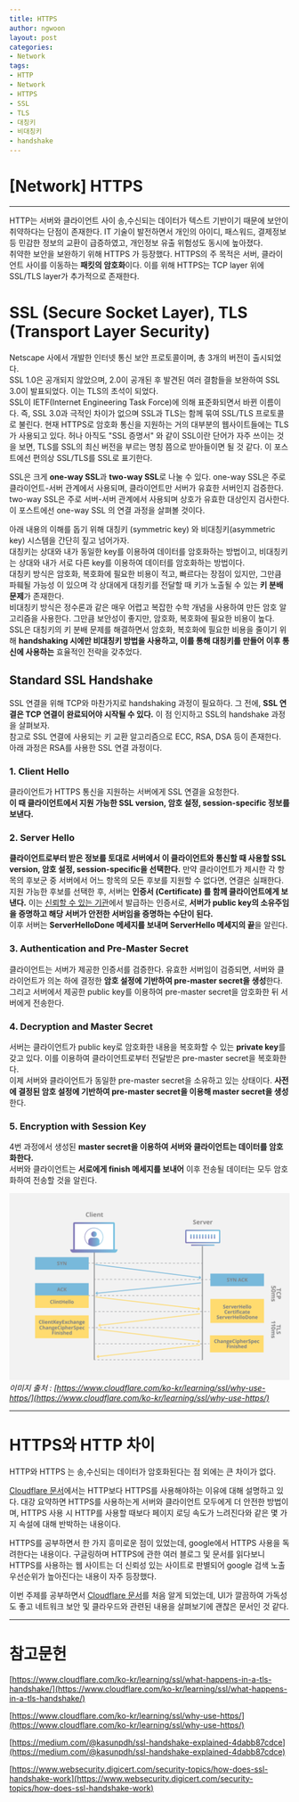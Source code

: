 ```yaml
---
title: HTTPS
author: ngwoon
layout: post
categories:
- Network
tags:
- HTTP
- Network
- HTTPS
- SSL
- TLS
- 대칭키
- 비대칭키
- handshake
---
```


# [Network] HTTPS
- - -

HTTP는 서버와 클라이언트 사이 송,수신되는 데이터가 텍스트 기반이기 때문에 보안이 취약하다는 단점이 존재한다. IT 기술이 발전하면서 개인의 아이디, 패스워드, 결제정보 등 민감한 정보의 교환이 급증하였고, 개인정보 유출 위험성도 동시에 높아졌다.<br/>
취약한 보안을 보완하기 위해 HTTPS 가 등장했다. HTTPS의 주 목적은 서버, 클라이언트 사이를 이동하는 **패킷의 암호화**이다. 이를 위해 HTTPS는 TCP layer 위에 SSL/TLS layer가 추가적으로 존재한다.

# SSL (Secure Socket Layer), TLS (Transport Layer Security)

Netscape 사에서 개발한 인터넷 통신 보안 프로토콜이며, 총 3개의 버전이 출시되었다.<br/>
SSL 1.0은 공개되지 않았으며, 2.0이 공개된 후 발견된 여러 결함들을 보완하여 SSL 3.0이 발표되었다. 이는 TLS의 초석이 되었다.<br/>
SSL이 IETF(Internet Engineering Task Force)에 의해 표준화되면서 바뀐 이름이다. 즉, SSL 3.0과 극적인 차이가 없으며 SSL과 TLS는 함께 묶여 SSL/TLS 프로토콜로 불린다. 현재 HTTPS로 암호화 통신을 지원하는 거의 대부분의 웹사이트들에는 TLS가 사용되고 있다. 허나 아직도 "SSL 증명서" 와 같이 SSL이란 단어가 자주 쓰이는 것을 보면, TLS를 SSL의 최신 버전을 부르는 명칭 쯤으로 받아들이면 될 것 같다. 이 포스트에선 편의상 SSL/TLS를 SSL로 표기한다.

SSL은 크게 **one-way SSL**과 **two-way SSL**로 나눌 수 있다.  one-way SSL은 주로 클라이언트-서버 관계에서 사용되며, 클라이언트만 서버가 유효한 서버인지 검증한다.  two-way SSL은 주로 서버-서버 관계에서 사용되며 상호가 유효한 대상인지 검사한다.<br/>
이 포스트에선 one-way SSL 의 연결 과정을 살펴볼 것이다.

아래 내용의 이해를 돕기 위해 대칭키 (symmetric key) 와 비대칭키(asymmetric key) 시스템을 간단히 짚고 넘어가자.<br/>
대칭키는 상대와 내가 동일한 key를 이용하여 데이터를 암호화하는 방법이고, 비대칭키는 상대와 내가 서로 다른 key를 이용하여 데이터를 암호화하는 방법이다.<br/>
대칭키 방식은 암호화, 복호화에 필요한 비용이 적고, 빠르다는 장점이 있지만, 그만큼 파훼될 가능성 이 있으며 각 상대에게 대칭키를 전달할 때 키가 노출될 수 있는 **키 분배 문제**가 존재한다. <br/>
비대칭키 방식은 정수론과 같은 매우 어렵고 복잡한 수학 개념을 사용하여 만든 암호 알고리즘을 사용한다. 그만큼 보안성이 좋지만, 암호화, 복호화에 필요한 비용이 높다.<br/>
SSL은 대칭키의 키 분배 문제를 해결하면서 암호화, 복호화에 필요한 비용을 줄이기 위해 **handshaking 시에만 비대칭키 방법을 사용하고, 이를 통해 대칭키를 만들어 이후 통신에 사용하는** 효율적인 전략을 갖추었다.

## Standard SSL Handshake

SSL 연결을 위해 TCP와 마찬가지로 handshaking 과정이 필요하다. 그 전에, **SSL 연결은 TCP 연결이 완료되어야 시작될 수 있다.** 이 점 인지하고 SSL의 handshake 과정을 살펴보자.<br/>
참고로 SSL 연결에 사용되는 키 교환 알고리즘으로 ECC, RSA, DSA 등이 존재한다. 아래 과정은 RSA를 사용한 SSL 연결 과정이다.

### 1. **Client Hello**

클라이언트가 HTTPS 통신을 지원하는 서버에게 SSL 연결을 요청한다.<br/>
**이 때 클라이언트에서 지원 가능한 SSL version, 암호 설정, session-specific 정보를 보낸다.**

### 2. **Server Hello**

**클라이언트로부터 받은 정보를 토대로 서버에서 이 클라이언트와 통신할 때 사용할 SSL version, 암호 설정, session-specific을 선택한다.** 만약 클라이언트가 제시한 각 항목의 후보군 중 서버에서 어느 항목의 모든 후보를 지원할 수 없다면, 연결은 실패한다.<br/>
지원 가능한 후보를 선택한 후, 서버는 **인증서 (Certificate) 를 함께 클라이언트에게 보낸다.** 이는 [신뢰할 수 있는 기관](https://www.checktls.com/showcas.html)에서 발급하는 인증서로, **서버가 public key의 소유주임을 증명하고 해당 서버가 안전한 서버임을 증명하는 수단이 된다.**<br/>
이후 서버는 **ServerHelloDone 메세지를 보내며 ServerHello 메세지의 끝**을 알린다.

### 3. **Authentication and Pre-Master Secret**

클라이언트는 서버가 제공한 인증서를 검증한다. 유효한 서버임이 검증되면, 서버와 클라이언트가 의논 하에 결정한 **암호 설정에 기반하여 pre-master secret을 생성**한다. 그리고 서버에서 제공한 public key를 이용하여 pre-master secret을 암호화한 뒤 서버에게 전송한다.

### 4. **Decryption and Master Secret**

서버는 클라이언트가 public key로 암호화한 내용을 복호화할 수 있는 **private key**를 갖고 있다. 이를 이용하여 클라이언트로부터 전달받은 pre-master secret을 복호화한다.<br/>
이제 서버와 클라이언트가 동일한 pre-master secret을 소유하고 있는 상태이다. **사전에 결정된 암호 설정에 기반하여 pre-master secret을 이용해 master secret을 생성**한다.

### 5. **Encryption with Session Key**

4번 과정에서 생성된 **master secret을 이용하여 서버와 클라이언트는 데이터를 암호화한다.**<br/>
서버와 클라이언트는 **서로에게 finish 메세지를 보내어** 이후 전송될 데이터는 모두 암호화하여 전송할 것을 알린다.

![tls-ssl-handshake](/assets/images/post/Network/HTTP-HTTPS/tls-ssl-handshake.png)
<em>
    이미지 출처 : [https://www.cloudflare.com/ko-kr/learning/ssl/why-use-https/](https://www.cloudflare.com/ko-kr/learning/ssl/why-use-https/)
</em>

---

# HTTPS와 HTTP 차이

HTTP와 HTTPS 는 송,수신되는 데이터가 암호화된다는 점 외에는 큰 차이가 없다. 

[Cloudflare 문서](https://www.cloudflare.com/ko-kr/learning/ssl/why-use-https/)에서는 HTTP보다 HTTPS를 사용해야하는 이유에 대해 설명하고 있다. 대강 요약하면 HTTPS를 사용하는게 서버와 클라이언트 모두에게 더 안전한 방법이며, HTTPS 사용 시 HTTP를 사용할 때보다 페이지 로딩 속도가 느려진다와 같은 몇 가지 속설에 대해 반박하는 내용이다.

HTTPS를 공부하면서 한 가지 흥미로운 점이 있었는데, google에서 HTTPS 사용을 독려한다는 내용이다. 구글링하며 HTTPS에 관한 여러 블로그 및 문서를 읽다보니 HTTPS를 사용하는 웹 사이트는 더 신뢰성 있는 사이트로 판별되어 google 검색 노출 우선순위가 높아진다는 내용이 자주 등장했다. 

이번 주제를 공부하면서 [Cloudflare 문서](https://www.cloudflare.com/ko-kr/learning/ssl/why-use-https/)를 처음 알게 되었는데, UI가 깔끔하여 가독성도 좋고 네트워크 보안 및 클라우드와 관련된 내용을 살펴보기에 괜찮은 문서인 것 같다.

---

# 참고문헌

[https://www.cloudflare.com/ko-kr/learning/ssl/what-happens-in-a-tls-handshake/](https://www.cloudflare.com/ko-kr/learning/ssl/what-happens-in-a-tls-handshake/)

[https://www.cloudflare.com/ko-kr/learning/ssl/why-use-https/](https://www.cloudflare.com/ko-kr/learning/ssl/why-use-https/)

[https://medium.com/@kasunpdh/ssl-handshake-explained-4dabb87cdce](https://medium.com/@kasunpdh/ssl-handshake-explained-4dabb87cdce)

[https://www.websecurity.digicert.com/security-topics/how-does-ssl-handshake-work](https://www.websecurity.digicert.com/security-topics/how-does-ssl-handshake-work)